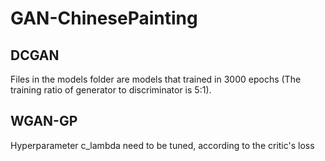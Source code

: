 # GAN-ChinesePainting
## DCGAN
Files in the models folder are models that trained in 3000 epochs
(The training ratio of generator to discriminator is 5:1).
## WGAN-GP
Hyperparameter c_lambda need to be tuned, according to the critic's loss
